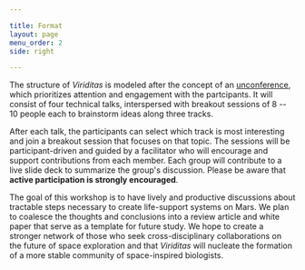 ```yaml
---

title: Format
layout: page
menu_order: 2
side: right

---
```


The structure of *Viriditas* is modeled after the concept of an [unconference](http://journals.plos.org/ploscompbiol/article?id=10.1371/journal.pcbi.1003905),
which prioritizes attention and engagement with the partcipants. It will consist of four technical
talks, interspersed with breakout sessions of 8 -- 10 people each to brainstorm ideas along three
tracks.

After each talk, the participants can select which track is most interesting and join a breakout
session that focuses on that topic. The sessions will be participant-driven and guided by a
facilitator who will encourage and support contributions from each member. Each group will
contribute to a live slide deck to summarize the group's discussion. Please be aware that
<span class="text-primary">**active participation is strongly encouraged**</span>.

The goal of this workshop is to have lively and productive discussions about tractable steps
necessary to create life-support systems on Mars. We plan to coalesce the thoughts and conclusions
into a review article and white paper that serve as a template for future study. We hope to create a
stronger network of those who seek cross-disciplinary collaborations on the future of space
exploration and that *Viriditas* will nucleate the formation of a more stable community of
space-inspired biologists.
